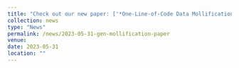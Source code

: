```yaml
---
title: "Check out our new paper: ['*One-Line-of-Code Data Mollification Improves Optimization of Likelihood-based Generative Models*'](https://arxiv.org/pdf/2302.04534.pdf)!"
collection: news
type: "News"
permalink: /news/2023-05-31-gen-mollification-paper
venue: 
date: 2023-05-31
location: ""
---
```

